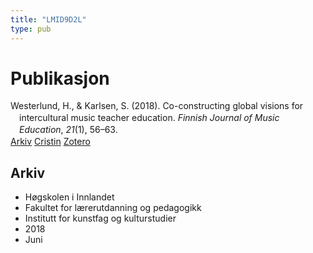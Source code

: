 ```yaml
---
title: "LMID9D2L"
type: pub
---
```

<h1>Publikasjon</h1>
<article id="csl-bib-container-LMID9D2L" class="csl-bib-container">
  <div class="csl-bib-body" style="line-height: 1.35; padding-left: 1em; text-indent:-1em;">
  <div class="csl-entry">Westerlund, H., &amp; Karlsen, S. (2018). Co-constructing global visions for intercultural music teacher education. <i>Finnish Journal of Music Education</i>, <i>21</i>(1), 56&#x2013;63.</div>
</div>
  <div class="csl-bib-buttons">
    <a href="#taxonomy-article-LMID9D2L" class="csl-bib-button">Arkiv</a>
    <a href alt="Cristin URL" class="csl-bib-button">Cristin</a>
    <a href alt="Zotero URL" class="csl-bib-button">Zotero</a>
  </div>
  <div id="csl-bib-meta-container-LMID9D2L"></div>
</article>
<div id="csl-bib-meta-LMID9D2L" class="csl-bib-meta">
  <article id="taxonomy-article-LMID9D2L" class="taxonomy-article">
    <h1>Arkiv</h1>
    <ul>
      <li>Høgskolen i Innlandet</li>
      <li>Fakultet for lærerutdanning og pedagogikk</li>
      <li>Institutt for kunstfag og kulturstudier</li>
      <li>2018</li>
      <li>Juni</li>
    </ul>
  </article>
</div>
